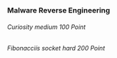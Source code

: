 ### Malware Reverse Engineering
###### Curiosity 	medium	100 Point
###### Fibonacciís socket 	hard	200 Point 

